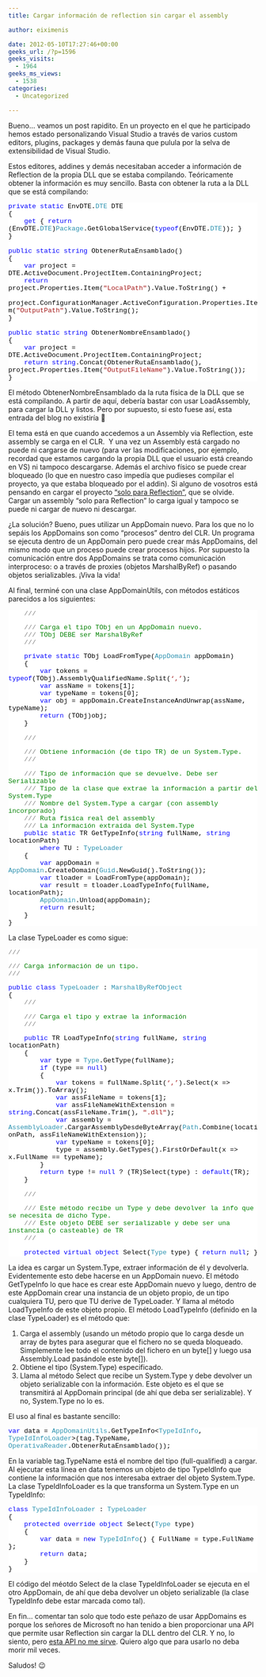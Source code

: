 ```yaml
---
title: Cargar información de reflection sin cargar el assembly

author: eiximenis

date: 2012-05-10T17:27:46+00:00
geeks_url: /?p=1596
geeks_visits:
  - 1964
geeks_ms_views:
  - 1538
categories:
  - Uncategorized

---
```

Bueno… veamos un post rapidito. En un proyecto en el que he participado hemos estado personalizando Visual Studio a través de varios custom editors, plugins, packages y demás fauna que pulula por la selva de extensibilidad de Visual Studio.

Estos editores, addines y demás necesitaban acceder a información de Reflection de la propia DLL que se estaba compilando. Teóricamente obtener la información es muy sencillo. Basta con obtener la ruta a la DLL que se está compilando:

<div style="font-family: courier new; background: white; color: black; font-size: 10pt">
  <p style="margin: 0px">
    <span style="color: blue">private</span> <span style="color: blue">static</span> EnvDTE.<span style="color: #2b91af">DTE</span> DTE
  </p>
  
  <p style="margin: 0px">
    {
  </p>
  
  <p style="margin: 0px">
    &#160;&#160;&#160; <span style="color: blue">get</span> { <span style="color: blue">return</span> (EnvDTE.<span style="color: #2b91af">DTE</span>)<span style="color: #2b91af">Package</span>.GetGlobalService(<span style="color: blue">typeof</span>(EnvDTE.<span style="color: #2b91af">DTE</span>)); }
  </p>
  
  <p style="margin: 0px">
    }
  </p>
  
  <p style="margin: 0px">
    &#160;
  </p>
  
  <p style="margin: 0px">
    <span style="color: blue">public</span> <span style="color: blue">static</span> <span style="color: blue">string</span> ObtenerRutaEnsamblado()
  </p>
  
  <p style="margin: 0px">
    {
  </p>
  
  <p style="margin: 0px">
    &#160;&#160;&#160; <span style="color: blue">var</span> project = DTE.ActiveDocument.ProjectItem.ContainingProject;
  </p>
  
  <p style="margin: 0px">
    &#160;&#160;&#160; <span style="color: blue">return</span> project.Properties.Item(<span style="color: #a31515">"LocalPath"</span>).Value.ToString() +
  </p>
  
  <p style="margin: 0px">
    &#160;&#160;&#160;&#160;&#160;&#160;&#160; project.ConfigurationManager.ActiveConfiguration.Properties.Item(<span style="color: #a31515">"OutputPath"</span>).Value.ToString();
  </p>
  
  <p style="margin: 0px">
    }
  </p>
  
  <p style="margin: 0px">
    &#160;
  </p>
  
  <p style="margin: 0px">
    <span style="color: blue">public</span> <span style="color: blue">static</span> <span style="color: blue">string</span> ObtenerNombreEnsamblado()
  </p>
  
  <p style="margin: 0px">
    {
  </p>
  
  <p style="margin: 0px">
    &#160;&#160;&#160; <span style="color: blue">var</span> project = DTE.ActiveDocument.ProjectItem.ContainingProject;
  </p>
  
  <p style="margin: 0px">
    &#160;&#160;&#160; <span style="color: blue">return</span> <span style="color: blue">string</span>.Concat(ObtenerRutaEnsamblado(), project.Properties.Item(<span style="color: #a31515">"OutputFileName"</span>).Value.ToString());
  </p>
  
  <p style="margin: 0px">
    }
  </p></p>
</div>

El método ObtenerNombreEnsamblado da la ruta física de la DLL que se está compilando. A partir de aquí, debería bastar con usar LoadAssembly, para cargar la DLL y listos. Pero por supuesto, si esto fuese así, esta entrada del blog no existiría 🙂

El tema está en que cuando accedemos a un Assembly via Reflection, este assembly se carga en el CLR.&#160; Y una vez un Assembly está cargado no puede ni cargarse de nuevo (para ver las modificaciones, por ejemplo, recordad que estamos cargando la propia DLL que el usuario está creando en VS) ni tampoco descargarse. Además el archivo físico se puede crear bloqueado (lo que en nuestro caso impedía que pudieses compilar el proyecto, ya que estaba bloqueado por el addin). Si alguno de vosotros está pensando en cargar el proyecto [“solo para Reflection”][1], que se olvide. Cargar un assembly “solo para Reflection” lo carga igual y tampoco se puede ni cargar de nuevo ni descargar.

¿La solución? Bueno, pues utilizar un AppDomain nuevo. Para los que no lo sepáis los AppDomains son como “procesos” dentro del CLR. Un programa se ejecuta dentro de un AppDomain pero puede crear más AppDomains, del mismo modo que un proceso puede crear procesos hijos. Por supuesto la comunicación entre dos AppDomains se trata como comunicación interproceso: o a través de proxies (objetos MarshalByRef) o pasando objetos serializables. ¡Viva la vida!

Al final, terminé con una clase AppDomainUtils, con métodos estáticos parecidos a los siguientes:

<div style="font-family: courier new; background: white; color: black; font-size: 10pt">
  <p style="margin: 0px">
    &#160;&#160;&#160; <span style="color: gray">///</span><span style="color: green"> </span><span style="color: gray"><summary></span>
  </p>
  
  <p style="margin: 0px">
    &#160;&#160;&#160; <span style="color: gray">///</span><span style="color: green"> Carga el tipo TObj en un AppDomain nuevo.</span>
  </p>
  
  <p style="margin: 0px">
    &#160;&#160;&#160; <span style="color: gray">///</span><span style="color: green"> TObj DEBE ser MarshalByRef</span>
  </p>
  
  <p style="margin: 0px">
    &#160;&#160;&#160; <span style="color: gray">///</span><span style="color: green"> </span><span style="color: gray"></summary></span>
  </p>
  
  <p style="margin: 0px">
    &#160;&#160;&#160; <span style="color: blue">private</span> <span style="color: blue">static</span> TObj LoadFromType<TObj>(<span style="color: #2b91af">AppDomain</span> appDomain)
  </p>
  
  <p style="margin: 0px">
    &#160;&#160;&#160; {
  </p>
  
  <p style="margin: 0px">
    &#160;&#160;&#160;&#160;&#160;&#160;&#160; <span style="color: blue">var</span> tokens = <span style="color: blue">typeof</span>(TObj).AssemblyQualifiedName.Split(<span style="color: #a31515">&#8216;,&#8217;</span>);
  </p>
  
  <p style="margin: 0px">
    &#160;&#160;&#160;&#160;&#160;&#160;&#160; <span style="color: blue">var</span> assName = tokens[1];
  </p>
  
  <p style="margin: 0px">
    &#160;&#160;&#160;&#160;&#160;&#160;&#160; <span style="color: blue">var</span> typeName = tokens[0];
  </p>
  
  <p style="margin: 0px">
    &#160;&#160;&#160;&#160;&#160;&#160;&#160; <span style="color: blue">var</span> obj = appDomain.CreateInstanceAndUnwrap(assName, typeName);
  </p>
  
  <p style="margin: 0px">
    &#160;&#160;&#160;&#160;&#160;&#160;&#160; <span style="color: blue">return</span> (TObj)obj;
  </p>
  
  <p style="margin: 0px">
    &#160;&#160;&#160; }
  </p>
  
  <p style="margin: 0px">
    &#160;
  </p>
  
  <p style="margin: 0px">
    &#160;&#160;&#160; <span style="color: gray">///</span><span style="color: green"> </span><span style="color: gray"><summary></span>
  </p>
  
  <p style="margin: 0px">
    &#160;&#160;&#160; <span style="color: gray">///</span><span style="color: green"> Obtiene información (de tipo TR) de un System.Type.</span>
  </p>
  
  <p style="margin: 0px">
    &#160;&#160;&#160; <span style="color: gray">///</span><span style="color: green"> </span><span style="color: gray"></summary></span>
  </p>
  
  <p style="margin: 0px">
    &#160;&#160;&#160; <span style="color: gray">///</span><span style="color: green"> </span><span style="color: gray"><typeparam name="TR"></span><span style="color: green">Tipo de información que se devuelve. Debe ser Serializable</span><span style="color: gray"></typeparam></span>
  </p>
  
  <p style="margin: 0px">
    &#160;&#160;&#160; <span style="color: gray">///</span><span style="color: green"> </span><span style="color: gray"><typeparam name="TU"></span><span style="color: green">Tipo de la clase que extrae la información a partir del System.Type</span><span style="color: gray"></typeparam></span>
  </p>
  
  <p style="margin: 0px">
    &#160;&#160;&#160; <span style="color: gray">///</span><span style="color: green"> </span><span style="color: gray"><param name="fullName"></span><span style="color: green">Nombre del System.Type a cargar (con assembly incorporado)</span><span style="color: gray"></param></span>
  </p>
  
  <p style="margin: 0px">
    &#160;&#160;&#160; <span style="color: gray">///</span><span style="color: green"> </span><span style="color: gray"><param name="locationPath"></span><span style="color: green">Ruta fisica real del assembly</span><span style="color: gray"></param></span>
  </p>
  
  <p style="margin: 0px">
    &#160;&#160;&#160; <span style="color: gray">///</span><span style="color: green"> </span><span style="color: gray"><returns></span
><span style="color: green">La información extraída del System.Type</span><span style="color: gray"></returns></span>
  </p>
  
  <p style="margin: 0px">
    &#160;&#160;&#160; <span style="color: blue">public</span> <span style="color: blue">static</span> TR GetTypeInfo<TR, TU>(<span style="color: blue">string</span> fullName, <span style="color: blue">string</span> locationPath)
  </p>
  
  <p style="margin: 0px">
    &#160;&#160;&#160;&#160;&#160;&#160;&#160; <span style="color: blue">where</span> TU : <span style="color: #2b91af">TypeLoader</span>
  </p>
  
  <p style="margin: 0px">
    &#160;&#160;&#160; {
  </p>
  
  <p style="margin: 0px">
    &#160;&#160;&#160;&#160;&#160;&#160;&#160; <span style="color: blue">var</span> appDomain = <span style="color: #2b91af">AppDomain</span>.CreateDomain(<span style="color: #2b91af">Guid</span>.NewGuid().ToString());
  </p>
  
  <p style="margin: 0px">
    &#160;&#160;&#160;&#160;&#160;&#160;&#160; <span style="color: blue">var</span> tloader = LoadFromType<TU>(appDomain);
  </p>
  
  <p style="margin: 0px">
    &#160;&#160;&#160;&#160;&#160;&#160;&#160; <span style="color: blue">var</span> result = tloader.LoadTypeInfo<TR>(fullName, locationPath);
  </p>
  
  <p style="margin: 0px">
    &#160;&#160;&#160;&#160;&#160;&#160;&#160; <span style="color: #2b91af">AppDomain</span>.Unload(appDomain);
  </p>
  
  <p style="margin: 0px">
    &#160;&#160;&#160;&#160;&#160;&#160;&#160; <span style="color: blue">return</span> result;
  </p>
  
  <p style="margin: 0px">
    &#160;&#160;&#160; }
  </p>
  
  <p style="margin: 0px">
    }
  </p></p>
</div>

La clase TypeLoader es como sigue:

<div style="font-family: courier new; background: white; color: black; font-size: 10pt">
  <p style="margin: 0px">
    <span style="color: gray">///</span><span style="color: green"> </span><span style="color: gray"><summary></span>
  </p>
  
  <p style="margin: 0px">
    <span style="color: gray">///</span><span style="color: green"> Carga información de un tipo.</span>
  </p>
  
  <p style="margin: 0px">
    <span style="color: gray">///</span><span style="color: green"> </span><span style="color: gray"></summary></span>
  </p>
  
  <p style="margin: 0px">
    <span style="color: blue">public</span> <span style="color: blue">class</span> <span style="color: #2b91af">TypeLoader</span> : <span style="color: #2b91af">MarshalByRefObject</span>
  </p>
  
  <p style="margin: 0px">
    {
  </p>
  
  <p style="margin: 0px">
    &#160;&#160;&#160; <span style="color: gray">///</span><span style="color: green"> </span><span style="color: gray"><summary></span>
  </p>
  
  <p style="margin: 0px">
    &#160;&#160;&#160; <span style="color: gray">///</span><span style="color: green"> Carga el tipo y extrae la información</span>
  </p>
  
  <p style="margin: 0px">
    &#160;&#160;&#160; <span style="color: gray">///</span><span style="color: green"> </span><span style="color: gray"></summary></span>
  </p>
  
  <p style="margin: 0px">
    &#160;&#160;&#160; <span style="color: blue">public</span> TR LoadTypeInfo<TR>(<span style="color: blue">string</span> fullName, <span style="color: blue">string</span> locationPath)
  </p>
  
  <p style="margin: 0px">
    &#160;&#160;&#160; {
  </p>
  
  <p style="margin: 0px">
    &#160;&#160;&#160;&#160;&#160;&#160;&#160; <span style="color: blue">var</span> type = <span style="color: #2b91af">Type</span>.GetType(fullName);
  </p>
  
  <p style="margin: 0px">
    &#160;&#160;&#160;&#160;&#160;&#160;&#160; <span style="color: blue">if</span> (type == <span style="color: blue">null</span>)
  </p>
  
  <p style="margin: 0px">
    &#160;&#160;&#160;&#160;&#160;&#160;&#160; {
  </p>
  
  <p style="margin: 0px">
    &#160;&#160;&#160;&#160;&#160;&#160;&#160;&#160;&#160;&#160;&#160; <span style="color: blue">var</span> tokens = fullName.Split(<span style="color: #a31515">&#8216;,&#8217;</span>).Select(x => x.Trim()).ToArray();
  </p>
  
  <p style="margin: 0px">
    &#160;&#160;&#160;&#160;&#160;&#160;&#160;&#160;&#160;&#160;&#160; <span style="color: blue">var</span> assFileName = tokens[1];
  </p>
  
  <p style="margin: 0px">
    &#160;&#160;&#160;&#160;&#160;&#160;&#160;&#160;&#160;&#160;&#160; <span style="color: blue">var</span> assFileNameWithExtension = <span style="color: blue">string</span>.Concat(assFileName.Trim(), <span style="color: #a31515">".dll"</span>);
  </p>
  
  <p style="margin: 0px">
    &#160;&#160;&#160;&#160;&#160;&#160;&#160;&#160;&#160;&#160;&#160; <span style="color: blue">var</span> assembly = <span style="color: #2b91af">AssemblyLoader</span>.CargarAssemblyDesdeByteArray(<span style="color: #2b91af">Path</span>.Combine(locationPath, assFileNameWithExtension));
  </p>
  
  <p style="margin: 0px">
    &#160;&#160;&#160;&#160;&#160;&#160;&#160;&#160;&#160;&#160;&#160; <span style="color: blue">var</span> typeName = tokens[0];
  </p>
  
  <p style="margin: 0px">
    &#160;&#160;&#160;&#160;&#160;&#160;&#160;&#160;&#160;&#160;&#160; type = assembly.GetTypes().FirstOrDefault(x => x.FullName == typeName);
  </p>
  
  <p style="margin: 0px">
    &#160;&#160;&#160;&#160;&#160;&#160;&#160; }
  </p>
  
  <p style="margin: 0px">
    &#160;&#160;&#160;&#160;&#160;&#160;&#160; <span style="color: blue">return</span> type != <span style="color: blue">null</span> ? (TR)Select(type) : <span style="color: blue">default</span>(TR);
  </p>
  
  <p style="margin: 0px">
    &#160;&#160;&#160; }
  </p>
  
  <p style="margin: 0px">
    &#160;
  </p>
  
  <p style="margin: 0px">
    &#160;&#160;&#160; <span style="color: gray">///</span><span style="color: green"> </span><span style="color: gray"><summary></span>
  </p>
  
  <p style="margin: 0px">
    &#160;&#160;&#160; <span style="color: gray">///</span><span style="color: green"> Este método recibe un Type y debe devolver la info que se necesita de dicho Type.</span>
  </p>
  
  <p style="margin: 0px">
    &#160;&#160;&#160; <span style="color: gray">///</span><span style="color: green"> Este objeto DEBE ser serializable y debe ser una instancia (o casteable) de TR</span>
  </p>
  
  <p style="margin: 0px">
    &#160;&#160;&#160; <span style="color: gray">///</span><span style="color: green"> </span><span style="color: gray"></summary></span>
  </p>
  
  <p style="margin: 0px">
    &#160;&#160;&#160; <span style="color: blue">protected</span> <span style="color: blue">virtual</span> <span style="color: blue">object</span> Select(<span style="color: #2b91af">Type</span> type) { <span style="color: blue">return</span> <span style="color: blue">null</span>; }
  </p></p>
</div>

La idea es cargar un System.Type, extraer información de él y devolverla. Evidentemente esto debe hacerse en un AppDomain nuevo. El método GetTypeInfo lo que hace es crear este AppDomain nuevo y luego, dentro de este AppDomain crear una instancia de un objeto propio, de un tipo cualquiera TU, pero que TU derive de TypeLoader. Y llama al método LoadTypeInfo de este objeto propio. El método LoadTypeInfo (definido en la clase TypeLoader) es el método que:

  1. Carga el assembly (usando un método propio que lo carga desde un array de bytes para asegurar que el fichero no se queda bloqueado. Simplemente lee todo el contenido del fichero en un byte[] y luego usa Assembly.Load pasándole este byte[]). 
  2. Obtiene el tipo (System.Type) especificado. 
  3. Llama al método Select que recibe un System.Type y debe devolver un objeto serializable con la información. Este objeto es el que se transmitirá al AppDomain principal (de ahí que deba ser serializable). Y no, System.Type no lo es. 

El uso al final es bastante sencillo:

<div style="font-family: courier new; background: white; color: black; font-size: 10pt">
  <p style="margin: 0px">
    <span style="color: blue">var</span> data = <span style="color: #2b91af">AppDomainUtils</span>.GetTypeInfo<<span style="color: #2b91af">TypeIdInfo</span>, <span style="color: #2b91af">TypeIdInfoLoader</span>>(tag.TypeName, <span style="color: #2b91af">OperativaReader</span>.ObtenerRutaEnsamblado());
  </p></p>
</div>

En la variable tag.TypeName está el nombre del tipo (full-qualified) a cargar. Al ejecutar esta línea en data tenemos un objeto de tipo TypeIdInfo que contiene la información que nos interesaba extraer del objeto System.Type. La clase TypeIdInfoLoader es la que transforma un System.Type en un TypeIdInfo:

<div style="font-family: courier new; background: white; color:
black; font-size: 10pt">
  </p> 
  
  <p style="margin: 0px">
    <span style="color: blue">class</span> <span style="color: #2b91af">TypeIdInfoLoader</span> : <span style="color: #2b91af">TypeLoader</span>
  </p>
  
  <p style="margin: 0px">
    {
  </p>
  
  <p style="margin: 0px">
    &#160;&#160;&#160; <span style="color: blue">protected</span> <span style="color: blue">override</span> <span style="color: blue">object</span> Select(<span style="color: #2b91af">Type</span> type)
  </p>
  
  <p style="margin: 0px">
    &#160;&#160;&#160; {&#160;&#160;&#160;&#160;&#160;&#160;&#160;
  </p>
  
  <p style="margin: 0px">
    &#160;&#160;&#160;&#160;&#160;&#160;&#160; <span style="color: blue">var</span> data = <span style="color: blue">new</span> <span style="color: #2b91af">TypeIdInfo</span>() { FullName = type.FullName };
  </p>
  
  <p style="margin: 0px">
    &#160;&#160;&#160;&#160;&#160;&#160;&#160; <span style="color: blue">return</span> data;
  </p>
  
  <p style="margin: 0px">
    &#160;&#160;&#160; }
  </p>
  
  <p style="margin: 0px">
    }
  </p></p>
</div>

El código del méotdo Select de la clase TypeIdInfoLoader se ejecuta en el otro AppDomain, de ahí que deba devolver un objeto serializable (la clase TypeIdInfo debe estar marcada como tal).

En fin… comentar tan solo que todo este peñazo de usar AppDomains es porque los señores de Microsoft no han tenido a bien proporcionar una API que permite usar Reflection sin cargar la DLL dentro del CLR. Y no, lo siento, pero <a href="http://msdn.microsoft.com/en-us/library/fk4hw0yf.aspx" target="_blank" rel="noopener noreferrer">esta API no me sirve</a>. Quiero algo que para usarlo no deba morir mil veces.

Saludos! 😉

 [1]: http://msdn.microsoft.com/en-us/library/ms172331.aspx